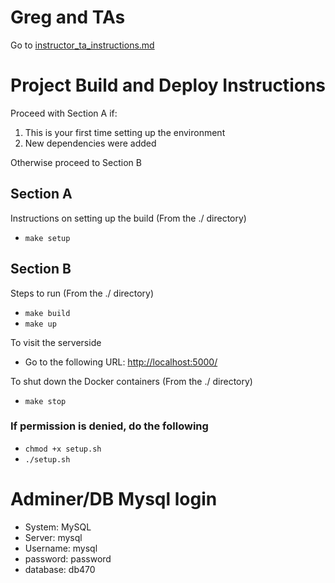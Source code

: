 # Greg and TAs
Go to [instructor_ta_instructions.md](./markdown/instructor_ta.md)

# Project Build and Deploy Instructions

Proceed with Section A if:

1. This is your first time setting up the environment
1. New dependencies were added

Otherwise proceed to Section B

## Section A
Instructions on setting up the build (From the ./ directory)

 * `make setup`

## Section B
Steps to run (From the ./ directory)

 * `make build`
 * `make up`

To visit the serverside

 * Go to the following URL: [http://localhost:5000/](http://localhost:5000/)

To shut down the Docker containers (From the ./ directory)

 * `make stop`

### **If permission is denied, do the following**

 * `chmod +x setup.sh`
 * `./setup.sh`


# Adminer/DB Mysql login
 * System: MySQL
 * Server: mysql
 * Username: mysql
 * password: password
 * database: db470
